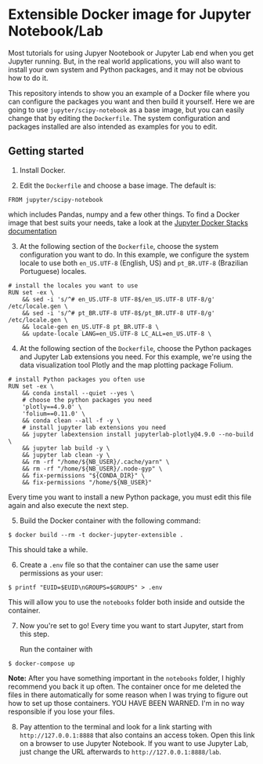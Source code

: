 
# Extensible Docker image for Jupyter Notebook/Lab

Most tutorials for using Jupyer Nootebook or Jupyter Lab end when you get
Jupyter running. But, in the real world applications, you will also want
to install your own system and Python packages, and it may not be obvious
how to do it.

This repository intends to show you an example of a Docker file where you
can configure the packages you want and then build it yourself. Here we are
going to use `jupyter/scipy-notebook` as a base image, but you can easily
change that by editing the `Dockerfile`. The system configuration and packages
installed are also intended as examples for you to edit.

## Getting started

1. Install Docker.

2. Edit the `Dockerfile` and choose a base image. The default is:

```
FROM jupyter/scipy-notebook
```

   which includes Pandas, numpy and a few other things. To find a Docker image
   that best suits your needs, take a look at the
   [Jupyter Docker Stacks documentation](https://jupyter-docker-stacks.readthedocs.io/en/latest/using/selecting.html)

3. At the following section of the `Dockerfile`, choose the system
   configuration you want to do. In this example, we configure the system
   locale to use both `en_US.UTF-8` (English, US) and `pt_BR.UTF-8` (Brazilian
   Portuguese) locales.
   
```
# install the locales you want to use
RUN set -ex \
    && sed -i 's/^# en_US.UTF-8 UTF-8$/en_US.UTF-8 UTF-8/g' /etc/locale.gen \
    && sed -i 's/^# pt_BR.UTF-8 UTF-8$/pt_BR.UTF-8 UTF-8/g' /etc/locale.gen \
    && locale-gen en_US.UTF-8 pt_BR.UTF-8 \
    && update-locale LANG=en_US.UTF-8 LC_ALL=en_US.UTF-8 \
```

4. At the following section of the `Dockerfile`, choose the Python packages
   and Jupyter Lab extensions you need. For this example, we're using the
   data visualization tool Plotly and the map plotting package Folium.
   
```
# install Python packages you often use
RUN set -ex \
    && conda install --quiet --yes \
    # choose the python packages you need
    'plotly==4.9.0' \
    'folium==0.11.0' \
    && conda clean --all -f -y \
    # install jupyter lab extensions you need
    && jupyter labextension install jupyterlab-plotly@4.9.0 --no-build \
    && jupyter lab build -y \
    && jupyter lab clean -y \
    && rm -rf "/home/${NB_USER}/.cache/yarn" \
    && rm -rf "/home/${NB_USER}/.node-gyp" \
    && fix-permissions "${CONDA_DIR}" \
    && fix-permissions "/home/${NB_USER}"
```

Every time you want to install a new Python package, you must edit this file
again and also execute the next step.

5. Build the Docker container with the following command:

```
$ docker build --rm -t docker-jupyter-extensible .
```

   This should take a while.

6. Create a `.env` file so that the container can use the same user
   permissions as your user:
   
```
$ printf "EUID=$EUID\nGROUPS=$GROUPS" > .env
```

   This will allow you to use the `notebooks` folder both inside and
   outside the container.

7. Now you're set to go! Every time you want to start Jupyter, start from
   this step.
   
   Run the container with
   
```
$ docker-compose up
```

   **Note:** After you have something important in the `notebooks` folder, I
   highly recommend you back it up often. The container once for me deleted
   the files in there automatically for some reason when I was trying to
   figure out how to set up those containers. YOU HAVE BEEN WARNED. I'm in no
   way responsible if you lose your files.

8. Pay attention to the terminal and look for a link starting with
   `http://127.0.0.1:8888` that also contains an access token. Open this
   link on a browser to use Jupyter Notebook. If you want to use Jupyter Lab,
   just change the URL afterwards to `http://127.0.0.1:8888/lab`.

